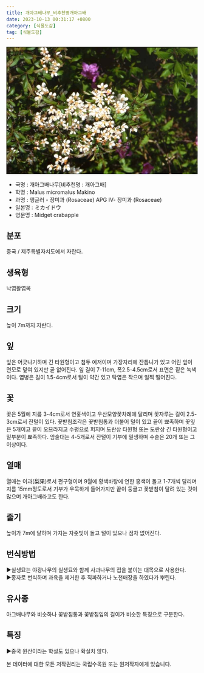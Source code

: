 ```yaml
---
title: 개아그배나무_비추천명개아그배
date: 2023-10-13 00:31:17 +0800
category: [식물도감]
tag: [식물도감]
---
```




![개아그배나무[비추천명 : 개아그배]](/assets/img/fileUpload/plants/basic/Rosaceae/Malus/12531/2_th2.JPG)
- 국명 : 개아그배나무[비추천명 : 개아그배]
- 학명 : Malus micromalus Makino
- 과명 : 앵글러 - 장미과 (Rosaceae) APG Ⅳ- 장미과 (Rosaceae)
- 일본명 : ミカイドウ
- 영문명 : Midget crabapple


## 분포
중국 / 제주특별자치도에서 자란다.
## 생육형
낙엽활엽목
## 크기
높이 7m까지 자란다.
## 잎
잎은 어긋나기하며 긴 타원형이고 첨두 예저이며 가장자리에 잔톱니가 있고 어린 잎이 면모로 덮여 있지만 곧 없어진다. 잎 길이 7-11cm, 폭2.5-4.5cm로서 표면은 짙은 녹색이다. 엽병은 길이 1.5-4cm로서 털이 약간 있고 탁엽은 작으며 일찍 떨어진다.
## 꽃
꽃은 5월에 지름 3-4cm로서 연홍색이고 우산모양꽃차례에 달리며 꽃자루는 길이 2.5-3cm로서 잔털이 있다. 꽃받침조각은 꽃받침통과 더불어 털이 있고 끝이 뾰족하며 꽃잎은 5개이고 끝이 오므라지고 수평으로 퍼지며 도란상 타원형 또는 도란상 긴 타원형이고 밑부분이 뾰족하다. 암술대는 4-5개로서 잔털이 기부에 밀생하며 수술은 20개 또는 그 이상이다.
## 열매
열매는 이과(梨果)로서 편구형이며 9월에 황색바탕에 연한 홍색이 돌고 1-7개씩 달리며 지름 15mm정도로서 기부가 우묵하게 들어가지만 끝이 둥글고 꽃받침이 달려 있는 것이 많으며 개아그배라고도 한다.
## 줄기
높이가 7m에 달하며 가지는 자줏빛이 돌고 털이 있으나 점차 없어진다.
## 번식방법
▶실생묘는 야광나무의 실생묘와 함께 사과나무의 접을 붙이는 대목으로 사용한다.  
▶종자로 번식하며 과육을 제거한 후 직파하거나 노천매장을 하였다가 뿌린다.
## 유사종
아그배나무와 비슷하나 꽃받침통과 꽃받침잎의 길이가 비슷한 특징으로 구분한다. 
## 특징
▶중국 원산이라는 학설도 있으나 확실치 않다.






본 데이터에 대한 모든 저작권리는 국립수목원 또는 원저작자에게 있습니다.
